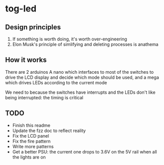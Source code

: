 # tog-led
## Design principles
1) If something is worth doing, it's worth over-engineering
2) Elon Musk's principle of simlifying and deleting processes is anathema

## How it works
There are 2 arduinos
A nano which interfaces to most of the switches to drive the LCD display and decide which mode should be used, and a mega which drives LEDs according to the current mode

We need to because the switches have interrupts and the LEDs don't like being interrupted: the timing is critical

## TODO
* Finish this readme
* Update the fzz doc to reflect reality
* Fix the LCD panel
* Fix the fire pattern
* Write more patterns
* Get a better PSU: the current one drops to 3.6V on the 5V rail when all the lights are on